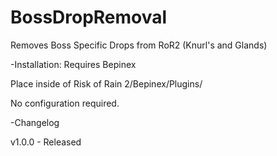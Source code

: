 # BossDropRemoval

Removes Boss Specific Drops from RoR2 (Knurl's and Glands)


-Installation:
Requires Bepinex

Place inside of Risk of Rain 2/Bepinex/Plugins/

No configuration required.


-Changelog

v1.0.0 - Released

